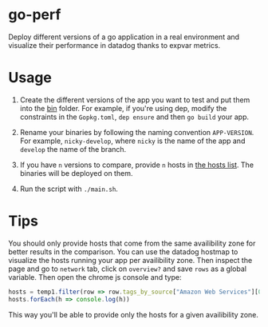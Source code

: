 # go-perf
Deploy different versions of a go application in a real environment and visualize their performance in datadog thanks to expvar metrics.

# Usage

1. Create the different versions of the app you want to test and put them into the [bin](https://github.com/gabsn/go-tracer-perf/tree/master/bin) folder.
For example, if you're using dep, modify the constraints in the `Gopkg.toml`, `dep ensure` and then `go build` your app.

2. Rename your binaries by following the naming convention `APP-VERSION`. 
For example, `nicky-develop`, where `nicky` is the name of the app and `develop` the name of the branch.

3. If you have `n` versions to compare, provide `n` hosts in [the hosts list](https://github.com/gabsn/go-tracer-perf/blob/master/hosts).
The binaries will be deployed on them.

4. Run the script with `./main.sh`.

# Tips

You should only provide hosts that come from the same availibility zone for better results in the comparison. You can use the datadog hostmap to visualize the hosts running your app per availibility zone.
Then inspect the page and go to `network` tab, click on `overview?` and save `rows` as a global variable. 
Then open the chrome js console and type:
```js
hosts = temp1.filter(row => row.tags_by_source["Amazon Web Services"][0].includes("us-east-1a")).map(row => row.display_name)
hosts.forEach(h => console.log(h))
```
This way you'll be able to provide only the hosts for a given availibility zone.
